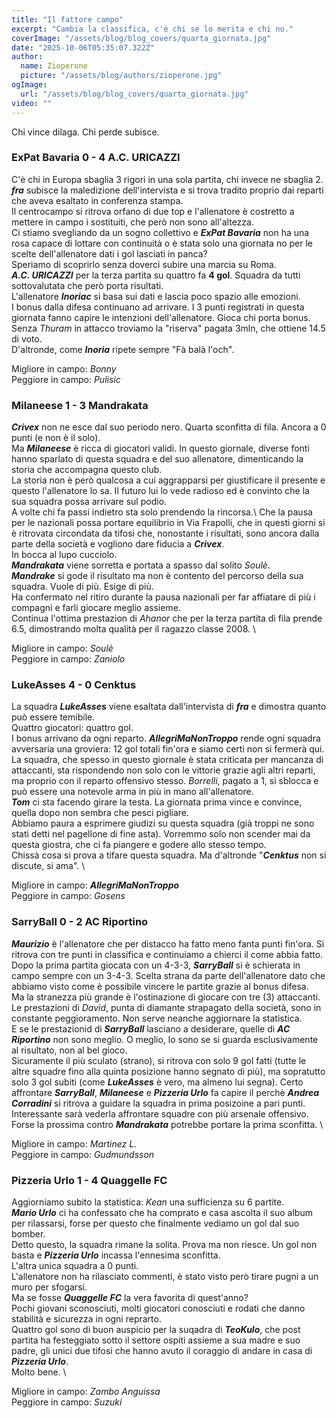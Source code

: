 ```yaml
---
title: "Il fattore campo"
excerpt: "Cambia la classifica, c'è chi se lo merita e chi no."
coverImage: "/assets/blog/blog_covers/quarta_giornata.jpg"
date: "2025-10-06T05:35:07.322Z"
author:
  name: Zioperone
  picture: "/assets/blog/authors/zioperone.jpg"
ogImage:
  url: "/assets/blog/blog_covers/quarta_giornata.jpg"
video: ""
---
```


Chi vince dilaga. Chi perde subisce.

### ExPat Bavaria 0 - 4 A.C. URICAZZI

C'è chi in Europa sbaglia 3 rigori in una sola partita, chi invece ne sbaglia 2. \
***fra*** subisce la maledizione dell'intervista e si trova tradito proprio dai reparti che aveva esaltato in conferenza stampa. \
Il centrocampo si ritrova orfano di due top e l'allenatore è costretto a mettere in campo i sostituiti, che però non sono all'altezza. \
Ci stiamo svegliando da un sogno collettivo e ***ExPat Bavaria*** non ha una rosa capace di lottare con continuità o è stata solo una giornata no per le scelte dell'allenatore dati i gol lasciati in panca? \
Speriamo di scoprirlo senza doverci subire una marcia su Roma. \
***A.C. URICAZZI*** per la terza partita su quattro fa **4 gol**. Squadra da tutti sottovalutata che però porta risultati.\
L'allenatore ***Inoriac*** si basa sui dati e lascia poco spazio alle emozioni. \
I bonus dalla difesa continuano ad arrivare. I 3 punti registrati in questa giornata fanno capire le intenzioni dell'allenatore. Gioca chi porta bonus. \
Senza *Thuram* in attacco troviamo la "riserva" pagata 3mln, che ottiene 14.5 di voto. \
D'altronde, come ***Inoria*** ripete sempre "Fà balà l'och".

Migliore in campo: *Bonny* \
Peggiore in campo: *Pulisic*

### Milaneese 1 - 3 Mandrakata

***Crivex*** non ne esce dal suo periodo nero. Quarta sconfitta di fila. Ancora a 0 punti (e non è il solo). \
Ma ***Milaneese*** è ricca di giocatori validi. In questo giornale, diverse fonti hanno sparlato di questa squadra e del suo allenatore, dimenticando la storia che accompagna questo club. \
La storia non è però qualcosa a cui aggrapparsi per giustificare il presente e questo l'allenatore lo sa. Il futuro lui lo vede radioso ed è convinto che la sua squadra possa arrivare sul podio. \
A volte chi fa passi indietro sta solo prendendo la rincorsa.\ Che la pausa per le nazionali possa portare equilibrio in Via Frapolli, che in questi giorni si è ritrovata circondata da tifosi che, nonostante i risultati, sono ancora dalla parte della società e vogliono dare fiducia a ***Crivex***. \
In bocca al lupo cucciolo. \
***Mandrakata*** viene sorretta e portata a spasso dal solito *Soulè*. \
***Mandrake*** si gode il risultato ma non è contento del percorso della sua squadra. Vuole di più. Esige di più. \
Ha confermato nel ritiro durante la pausa nazionali per far affiatare di più i compagni e farli giocare meglio assieme. \
Continua l'ottima prestazion di *Ahanor* che per la terza partita di fila prende 6.5, dimostrando molta qualità per il ragazzo classe 2008. \

Migliore in campo: *Soulè* \
Peggiore in campo: *Zaniolo*


### LukeAsses 4 - 0 Cenktus
La squadra ***LukeAsses*** viene esaltata dall'intervista di ***fra*** e dimostra quanto può essere temibile. \
Quattro giocatori: quattro gol. \
I bonus arrivano da ogni reparto. ***AllegriMaNonTroppo*** rende ogni squadra avversaria una groviera: 12 gol totali fin'ora e siamo certi non si fermerà qui. \
La squadra, che spesso in questo giornale è stata criticata per mancanza di attaccanti, sta rispondendo non solo con le vittorie grazie agli altri reparti, ma proprio con il reparto offensivo stesso. *Borrelli*, pagato a 1, si sblocca e può essere una notevole arma in più in mano all'allenatore. \
***Tom*** ci sta facendo girare la testa. La giornata prima vince e convince, quella dopo non sembra che pesci pigliare. \
Abbiamo paura a esprimere giudizi su questa squadra (già troppi ne sono stati detti nel pagellone di fine asta). Vorremmo solo non scender mai da questa giostra, che ci fa piangere e godere allo stesso tempo. \
Chissà cosa si prova a tifare questa squadra. Ma d'altronde "***Cenktus*** non si discute, si ama". \

Migliore in campo: ***AllegriMaNonTroppo*** \
Peggiore in campo: *Gosens*




### SarryBall 0 - 2 AC Riportino

***Maurizio*** è l'allenatore che per distacco ha fatto meno fanta punti fin'ora. Si ritrova con tre punti in classifica e continuiamo a chierci il come abbia fatto. \
Dopo la prima partita giocata con un 4-3-3, ***SarryBall*** si è schierata in campo sempre con un 3-4-3. Scelta strana da parte dell'allenatore dato che abbiamo visto come è possibile vincere le partite grazie al bonus difesa. \
Ma la stranezza più grande è l'ostinazione di giocare con tre (3) attaccanti. Le prestazioni di *David*, punta di diamante strapagato della società, sono in constante peggioramento. Non serve neanche aggiornare la statistica. \
E se le prestazionid di ***SarryBall*** lasciano a desiderare, quelle di ***AC Riportino*** non sono meglio. O meglio, lo sono se si guarda esclusivamente al risultato, non al bel gioco. \
Sicuramente il più sculato (strano), si ritrova con solo  9 gol fatti (tutte le altre squadre fino alla quinta posizione hanno segnato di più), ma sopratutto solo 3 gol subiti (come ***LukeAsses*** è vero, ma almeno lui segna). Certo affrontare ***SarryBall***, ***Milaneese*** e ***Pizzeria Urlo*** fa capire il perchè ***Andrea Corradini*** si ritrova a guidare la squadra in prima posizoine a pari punti. \
Interessante sarà vederla affrontare squadre con più arsenale offensivo. Forse la prossima contro ***Mandrakata*** potrebbe portare la prima sconfitta. \

Migliore in campo: *Martinez L.* \
Peggiore in campo: *Gudmundsson*

### Pizzeria Urlo 1 - 4 Quaggelle FC
Aggiorniamo subito la statistica: *Kean* una sufficienza su 6 partite. \
***Mario Urlo*** ci ha confessato che ha comprato e casa ascolta il suo album per rilassarsi, forse per questo che finalmente vediamo un gol dal suo bomber. \
Detto questo, la squadra rimane la solita. Prova ma non riesce. Un gol non basta e ***Pizzeria Urlo*** incassa l'ennesima sconfitta. \
L'altra unica squadra a 0 punti. \
L'allenatore non ha rilasciato commenti, è stato visto però tirare pugni a un muro per sfogarsi. \
Ma se fosse ***Quaggelle FC*** la vera favorita di quest'anno? \
Pochi giovani sconosciuti, molti giocatori conosciuti e rodati che danno stabilità e sicurezza in ogni reprarto. \
Quattro gol sono di buon auspicio per la suqadra di ***TeoKulo***, che post partita ha festeggiato sotto il settore ospiti assieme a sua madre e suo padre, gli unici due tifosi che hanno avuto il coraggio di andare in casa di ***Pizzeria Urlo***. \
Molto bene. \

Migliore in campo: *Zambo Anguissa* \
Peggiore in campo: *Suzuki*
